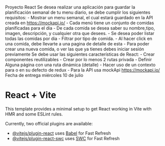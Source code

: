 Proyecto React
Se desea realizar una aplicación para guardar la planificación semanal de tu menu diario, se debe cumplir
los siguientes requisitos:
    - Mostrar un menu semanal, el cual estará guardado en la API creada en https://mockapi.io/
    - Cada menú tiene un conjunto de comidas planificadas para el dia
    - De cada comida se desea saber su nombre,tipo, imagen, descripción, y cualquier otra que desees.
    - Se desea poder listar todas las comidas por dia
    - Filtrar por tipo de comida.
    - Al hacer click en una comida, debe llevarte a una pagina de detalle de esta
    - Para poder crear una nueva comida, o ver las que ya tienes debes iniciar sesión previamente
Se debe usar las siguientes características de React:
    - Crear componentes reutilizables
    - Crear por lo menos 2 rutas privada
    - Definir Alguna página con una ruta dinámica (detalle)
    - Hacer uso de un contexto para o en su defecto de redux
    - Para la API usa mockApi https://mockapi.io/
Fecha de entrega miércoles 10 de julio


# React + Vite

This template provides a minimal setup to get React working in Vite with HMR and some ESLint rules.

Currently, two official plugins are available:

- [@vitejs/plugin-react](https://github.com/vitejs/vite-plugin-react/blob/main/packages/plugin-react/README.md) uses [Babel](https://babeljs.io/) for Fast Refresh
- [@vitejs/plugin-react-swc](https://github.com/vitejs/vite-plugin-react-swc) uses [SWC](https://swc.rs/) for Fast Refresh
